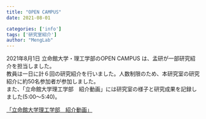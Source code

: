 ```yaml
---
title: "OPEN CAMPUS"
date: 2021-08-01

categories: ['info']
tags: ['研究室紹介']
author: "MengLab"
---
```

2021年8月1日 立命館大学・理工学部のOPEN CAMPUS は、孟研が一部研究紹介を担当しました。  
教員は一日に計６回の研究紹介を行いました。人数制限のため、本研究室の研究紹介に約50名参加者が参加しました。  
また、「立命館大学理工学部　紹介動画」には研究室の様子と研究成果を記録しました(5:00～5:40)。

[「立命館大学理工学部　紹介動画」](https://www.youtube.com/watch?v=2gEOxGZEQno)

